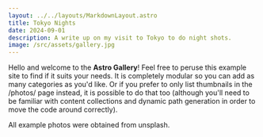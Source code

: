 ```yaml
---
layout: ../../layouts/MarkdownLayout.astro
title: Tokyo Nights
date: 2024-09-01
description: A write up on my visit to Tokyo to do night shots.
image: /src/assets/gallery.jpg
---
```


Hello and welcome to the **Astro Gallery**! Feel free to peruse this example site to find if it suits your needs. It is completely modular so you can add as many categories as you'd like. Or if you prefer to only list thumbnails in the /photos/ page instead, it is possible to do that too (although you'll need to be familiar with content collections and dynamic path generation in order to move the code around correctly).

All example photos were obtained from unsplash.
